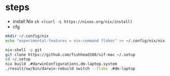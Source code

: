 # steps

- install Nix
`sh <(curl -L https://nixos.org/nix/install)`
- cfg

```bash
mkdir ~/.config/nix
echo "experimental-features = nix-command flakes" >> ~/.config/nix/nix.conf

nix-shell -p git
git clone https://github.com/fishhead108/sif-mac ~/.setup
cd ~/.setup
nix build .#darwinConfigurations.dm-laptop.system
./result/sw/bin/darwin-rebuild switch --flake .#dm-laptop
```